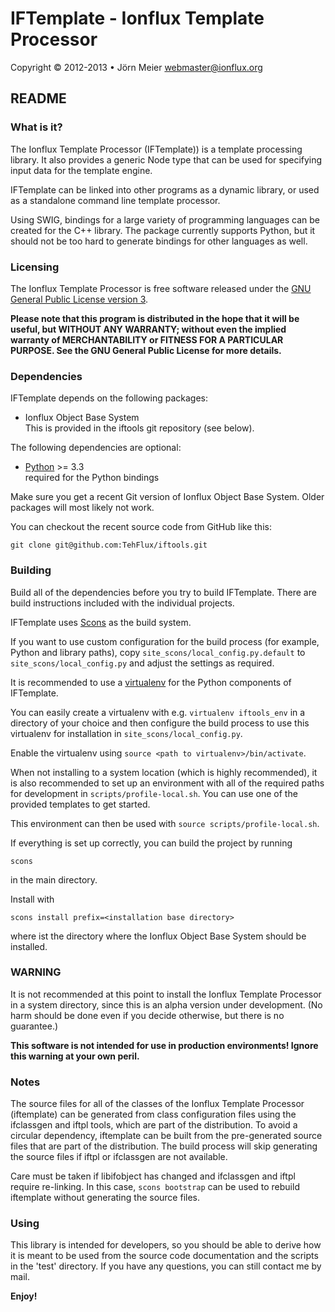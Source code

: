 # IFTemplate - Ionflux Template Processor
Copyright © 2012-2013 • Jörn Meier <webmaster@ionflux.org>

## README

### What is it?

The Ionflux Template Processor (IFTemplate)) is a template processing library. It also provides a generic Node type that can be used for specifying input data for the template engine.

IFTemplate can be linked into other programs as a dynamic library, or used as a standalone command line template processor.

Using SWIG, bindings for a large variety of programming languages can be created for the C++ library. The package currently supports Python, but it should not be too hard to generate bindings for other languages as well.

### Licensing

The Ionflux Template Processor is free software released under the [GNU General Public 
License version 3](docs/gpl-3.0.md).

**Please note that this program is distributed in the hope that it will be 
useful, but WITHOUT ANY WARRANTY; without even the implied warranty of 
MERCHANTABILITY or FITNESS FOR A PARTICULAR PURPOSE. See the GNU General 
Public License for more details.**

### Dependencies

IFTemplate depends on the following packages:

+ Ionflux Object Base System  
  This is provided in the iftools git repository (see below).

The following dependencies are optional:

+ [Python](https://www.python.org/) >= 3.3  
  required for the Python bindings

Make sure you get a recent Git version of Ionflux Object Base System. Older packages will most likely not work.

You can checkout the recent source code from GitHub like this:

`git clone git@github.com:TehFlux/iftools.git`

### Building

Build all of the dependencies before you try to build IFTemplate. There 
are build instructions included with the individual projects.

IFTemplate uses [Scons](http://www.scons.org/) as the build system.

If you want to use custom configuration for the build process (for 
example, Python and library paths), copy `site_scons/local_config.py.default` to `site_scons/local_config.py` and adjust the settings as required.

It is recommended to use a [virtualenv](https://virtualenv.pypa.io/en/latest/) for the Python components of IFTemplate.

You can easily create a virtualenv with e.g. `virtualenv iftools_env` in a directory of your choice and then configure the build process to use this virtualenv for installation in `site_scons/local_config.py`.

Enable the virtualenv using `source <path to virtualenv>/bin/activate`.

When not installing to a system location (which is highly recommended), it is also recommended to set up an environment with all of the required paths for development in `scripts/profile-local.sh`. You can use one of the provided templates to get started.

This environment can then be used with `source scripts/profile-local.sh`.

If everything is set up correctly, you can build the project by running 

`scons`

in the main directory.

Install with

`scons install prefix=<installation base directory>`

where <installation base directory> ist the directory where the Ionflux Object Base System should be installed.

### WARNING
 
 It is not recommended at this point to install the Ionflux Template Processor in a system directory, since this is an alpha version under development. (No harm should be done even if you decide otherwise, but there is no guarantee.)

 **This software is not intended for use in production environments! Ignore this warning at your own peril.**

### Notes

The source files for all of the classes of the Ionflux Template Processor (iftemplate) can be generated from class configuration files using the ifclassgen and iftpl tools, which are part of the distribution. To avoid a circular dependency, iftemplate can be built from the pre-generated source files that are part of the distribution. The build process will 
skip generating the source files if iftpl or ifclassgen are not available.

Care must be taken if libifobject has changed and ifclassgen and iftpl require re-linking. In this case, `scons bootstrap` can be used to rebuild iftemplate without generating the source files.

### Using

This library is intended for developers, so you should be able to derive how it is meant to be used from the source code documentation and the scripts in the 'test' directory. If you have any questions, you can still contact me by mail.

**Enjoy!**